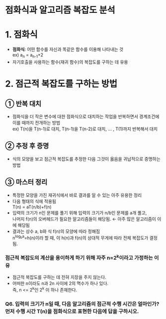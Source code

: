 점화식과 알고리즘 복잡도 분석
==
# 1. 점화식
- **점화식**: 어떤 함수를 자신과 똑같은 함수를 이용해 나타내는 것  
  ex) a<sub>n</sub> = a<sub>n-1</sub>+2  
- 자기호출을 사용하는 함수(재귀 함수)의 복잡도를 구하는 데 유용  
  
    
# 2. 점근적 복잡도를 구하는 방법
## ① 반복 대치
- 점화식을 더 작은 변수에 대한 점화식으로 대치하는 작업을 반복하면서 경계조건에 이를 때까지 전개하는 방법  
  ex) T(n)을 T(n-1)로 대치, T(n-1)을 T(n-2)로 대치, … , T(1)까지 반복해서 대치   
  
## ② 추정 후 증명  
- 식의 모양을 보고 점근적 복잡도를 추정한 다음 그것이 옳음을 귀납적으로 증명하는 방법  

## ③ 마스터 정리 
- 특정한 모양을 가진 재귀식에서 바로 결과를 알 수 있는 아주 유용한 정리  
- 다음 형태의 식에 적용됨  
  T(n) = aT(n/b)+f(n)  
- 입력의 크기가 n인 문제를 풀기 위해 입력의 크기가 n/b인 문제를 a개 풀고,  
  나머지 f(n)의 오버헤드가 필요한 알고리즘들이 해당됨. ← 아주 많은 알고리즘이 이에 해당됨  
- 결과는 상수 a, b와 식 f(n)의 모양에 따라 정해짐  
  n<sup>log<sub>b</sub>a</sup>=h(n)이라 할 때, 이 h(n)과 f(n)의 상대적 무게에 따라 전체 복잡도가 결정됨.  
    
###  점근적 복잡도의 계산을 용이하게 하기 위해 자주 n=2<sup>k</sup>이라고 가정하는 이유  
- 점근적 복잡도를 구하는 데 전혀 지장을 주지 않는다.
- 어떠한 n이라도 n과 2n 사이에 2의 멱수가 하나 있다.  
  즉, n <= 2<sup>k</sup>인 2<sup>k</sup> 이 하나 존재한다.
  
### Q6. 입력의 크기가 n일 때, 다음 알고리즘의 점근적 수행 시간은 얼마인가? 먼저 수행 시간 T(n)을 점화식으로 표현한 다음에 답을 구하시오.


